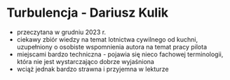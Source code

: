 # Turbulencja - Dariusz Kulik

- przeczytana w grudniu 2023 r.
- ciekawy zbiór wiedzy na temat lotnictwa cywilnego od kuchni, uzupełniony o osobiste wspomnienia autora na temat pracy pilota
- miejscami bardzo techniczna - pojawia się nieco fachowej terminologii, która nie jest wystarczająco dobrze wyjaśniona
- wciąż jednak bardzo strawna i przyjemna w lekturze
